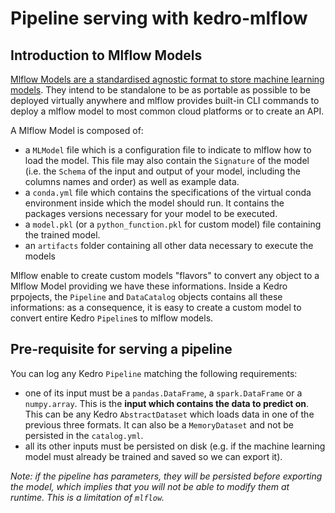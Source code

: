 # Pipeline serving with kedro-mlflow

## Introduction to Mlflow Models

[Mlflow Models are a standardised agnostic format to store machine learning models](https://www.mlflow.org/docs/latest/models.html). They intend to be standalone to be as portable as possible to be deployed virtually anywhere and mlflow provides built-in CLI commands to deploy a mlflow model to most common cloud platforms or to create an API.


A Mlflow Model is composed of:
- a ``MLModel`` file which is a configuration file to indicate to mlflow how to load the model. This file may also contain the ``Signature`` of the model (i.e. the ``Schema`` of the input and output of your model, including the columns names and order) as well as example data.  
- a ``conda.yml`` file which contains the specifications of the virtual conda environment inside which the model should run. It contains the packages versions necessary for your model to be executed.
- a ``model.pkl`` (or a ``python_function.pkl`` for custom model) file containing the trained model.  
- an ``artifacts`` folder containing all other data necessary to execute the models

Mlflow enable to create custom models "flavors" to convert any object to a Mlflow Model providing we have these informations. Inside a Kedro prpojects, the ``Pipeline`` and ``DataCatalog`` objects contains all these informations: as a consequence, it is easy to create a custom model to convert entire Kedro ``Pipeline``s to mlflow models.

## Pre-requisite for serving a pipeline

You can log any Kedro ``Pipeline`` matching the following requirements:
- one of its input must be a ``pandas.DataFrame``, a ``spark.DataFrame`` or a ``numpy.array``. This is the **input which contains the data to predict on**. This can be any Kedro ``AbstractDataset`` which loads data in one of the previous three formats. It can also be a ``MemoryDataset`` and not be persisted in the ``catalog.yml``.
- all its other inputs must be persisted on disk (e.g. if the machine learning model must already be trained and saved so we can export it).

*Note: if the pipeline has parameters, they will be persisted before exporting the model, which implies that you will not be able to modify them at runtime. This is a limitation of ``mlflow``.*

